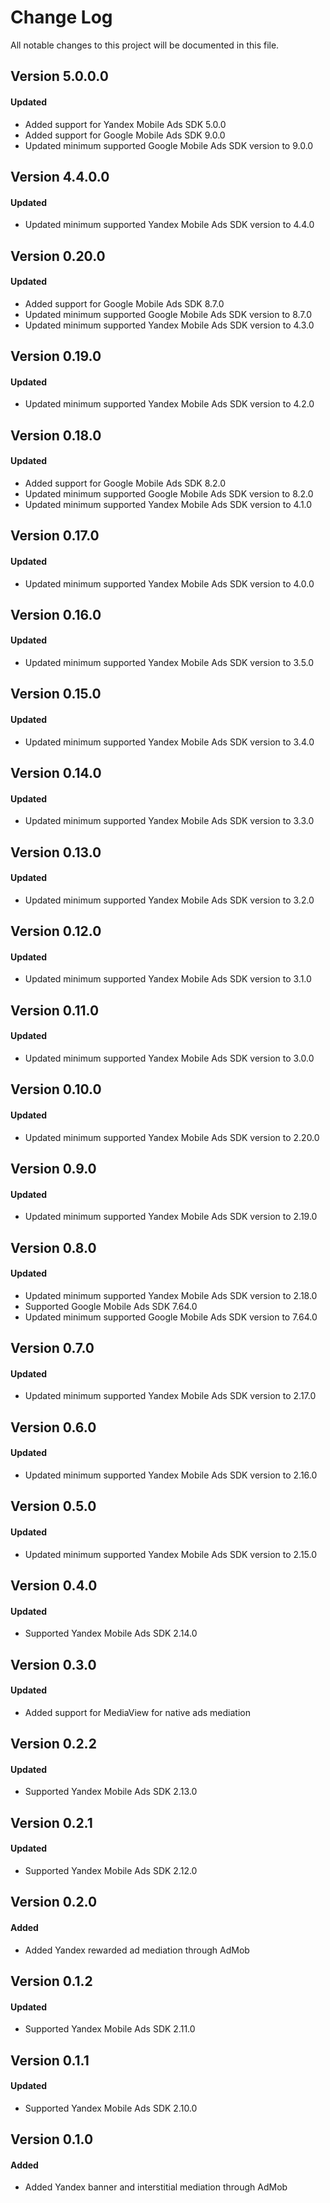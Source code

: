 # Change Log
All notable changes to this project will be documented in this file.

## Version 5.0.0.0

#### Updated
* Added support for Yandex Mobile Ads SDK 5.0.0
* Added support for Google Mobile Ads SDK 9.0.0
* Updated minimum supported Google Mobile Ads SDK version to 9.0.0

## Version 4.4.0.0

#### Updated
* Updated minimum supported Yandex Mobile Ads SDK version to 4.4.0

## Version 0.20.0

#### Updated
* Added support for Google Mobile Ads SDK 8.7.0
* Updated minimum supported Google Mobile Ads SDK version to 8.7.0
* Updated minimum supported Yandex Mobile Ads SDK version to 4.3.0

## Version 0.19.0

#### Updated
* Updated minimum supported Yandex Mobile Ads SDK version to 4.2.0

## Version 0.18.0

#### Updated
* Added support for Google Mobile Ads SDK 8.2.0
* Updated minimum supported Google Mobile Ads SDK version to 8.2.0
* Updated minimum supported Yandex Mobile Ads SDK version to 4.1.0

## Version 0.17.0

#### Updated
* Updated minimum supported Yandex Mobile Ads SDK version to 4.0.0

## Version 0.16.0

#### Updated
* Updated minimum supported Yandex Mobile Ads SDK version to 3.5.0

## Version 0.15.0

#### Updated
* Updated minimum supported Yandex Mobile Ads SDK version to 3.4.0

## Version 0.14.0

#### Updated
* Updated minimum supported Yandex Mobile Ads SDK version to 3.3.0

## Version 0.13.0

#### Updated
* Updated minimum supported Yandex Mobile Ads SDK version to 3.2.0

## Version 0.12.0

#### Updated
* Updated minimum supported Yandex Mobile Ads SDK version to 3.1.0

## Version 0.11.0

#### Updated
* Updated minimum supported Yandex Mobile Ads SDK version to 3.0.0

## Version 0.10.0

#### Updated
* Updated minimum supported Yandex Mobile Ads SDK version to 2.20.0

## Version 0.9.0

#### Updated
* Updated minimum supported Yandex Mobile Ads SDK version to 2.19.0

## Version 0.8.0

#### Updated
* Updated minimum supported Yandex Mobile Ads SDK version to 2.18.0
* Supported Google Mobile Ads SDK 7.64.0
* Updated minimum supported Google Mobile Ads SDK version to 7.64.0

## Version 0.7.0

#### Updated
* Updated minimum supported Yandex Mobile Ads SDK version to 2.17.0

## Version 0.6.0

#### Updated
* Updated minimum supported Yandex Mobile Ads SDK version to 2.16.0

## Version 0.5.0

#### Updated
* Updated minimum supported Yandex Mobile Ads SDK version to 2.15.0

## Version 0.4.0

#### Updated
* Supported Yandex Mobile Ads SDK 2.14.0

## Version 0.3.0

#### Updated
* Added support for MediaView for native ads mediation

## Version 0.2.2

#### Updated
* Supported Yandex Mobile Ads SDK 2.13.0

## Version 0.2.1

#### Updated
* Supported Yandex Mobile Ads SDK 2.12.0

## Version 0.2.0

#### Added
* Added Yandex rewarded ad mediation through AdMob

## Version 0.1.2

#### Updated
* Supported Yandex Mobile Ads SDK 2.11.0

## Version 0.1.1

#### Updated
* Supported Yandex Mobile Ads SDK 2.10.0

## Version 0.1.0

#### Added
* Added Yandex banner and interstitial mediation through AdMob
